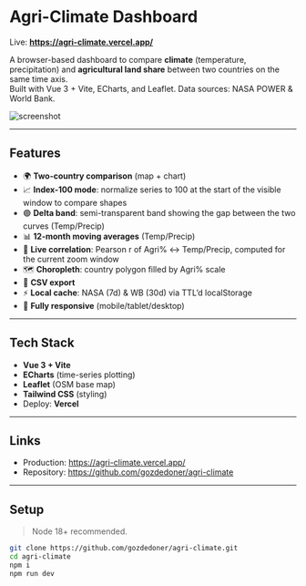 # Agri-Climate Dashboard

Live: **https://agri-climate.vercel.app/**

A browser-based dashboard to compare **climate** (temperature, precipitation) and **agricultural land share** between two countries on the same time axis.  
Built with Vue 3 + Vite, ECharts, and Leaflet. Data sources: NASA POWER & World Bank.

![screenshot](public/og.png)

---

## Features

- 🌍 **Two-country comparison** (map + chart)
- 📈 **Index-100 mode**: normalize series to 100 at the start of the visible window to compare shapes
- 🟣 **Delta band**: semi-transparent band showing the gap between the two curves (Temp/Precip)
- 📊 **12-month moving averages** (Temp/Precip)
- 🔎 **Live correlation**: Pearson r of Agri% ↔ Temp/Precip, computed for the current zoom window
- 🗺️ **Choropleth**: country polygon filled by Agri% scale
- 💾 **CSV export**
- ⚡ **Local cache**: NASA (7d) & WB (30d) via TTL’d localStorage
- 📱 **Fully responsive** (mobile/tablet/desktop)

---

## Tech Stack

- **Vue 3 + Vite**
- **ECharts** (time-series plotting)
- **Leaflet** (OSM base map)
- **Tailwind CSS** (styling)
- Deploy: **Vercel**

---

## Links

- Production: https://agri-climate.vercel.app/
- Repository: https://github.com/gozdedoner/agri-climate

---

## Setup

> Node 18+ recommended.

```bash
git clone https://github.com/gozdedoner/agri-climate.git
cd agri-climate
npm i
npm run dev

